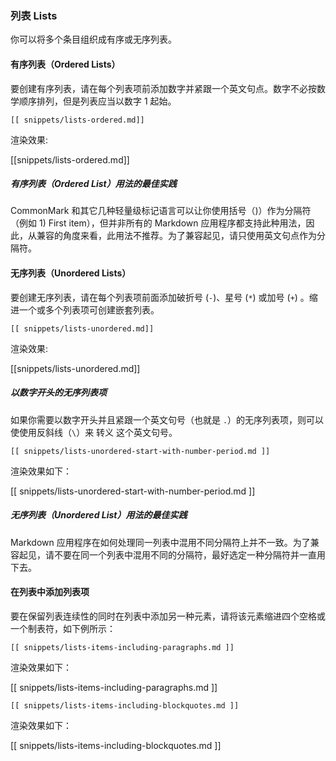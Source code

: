 ### 列表 Lists

你可以将多个条目组织成有序或无序列表。

#### 有序列表（Ordered Lists）

要创建有序列表，请在每个列表项前添加数字并紧跟一个英文句点。数字不必按数学顺序排列，但是列表应当以数字 1 起始。

```
[[ snippets/lists-ordered.md]]
```

渲染效果:

[[snippets/lists-ordered.md]]

##### 有序列表（Ordered List）用法的最佳实践

CommonMark 和其它几种轻量级标记语言可以让你使用括号（)）作为分隔符（例如 1) First item），但并非所有的 Markdown 应用程序都支持此种用法，因此，从兼容的角度来看，此用法不推荐。为了兼容起见，请只使用英文句点作为分隔符。

#### 无序列表（Unordered Lists）

要创建无序列表，请在每个列表项前面添加破折号 (`-`)、星号 (`*`) 或加号 (`+`) 。缩进一个或多个列表项可创建嵌套列表。

```
[[ snippets/lists-unordered.md]]
```

渲染效果:

[[snippets/lists-unordered.md]]

##### 以数字开头的无序列表项

如果你需要以数字开头并且紧跟一个英文句号（也就是 `.`）的无序列表项，则可以使使用反斜线（`\`）来 转义 这个英文句号。

```
[[ snippets/lists-unordered-start-with-number-period.md ]]
```

渲染效果如下：

[[ snippets/lists-unordered-start-with-number-period.md ]]

##### 无序列表（Unordered List）用法的最佳实践

Markdown 应用程序在如何处理同一列表中混用不同分隔符上并不一致。为了兼容起见，请不要在同一个列表中混用不同的分隔符，最好选定一种分隔符并一直用下去。

#### 在列表中添加列表项

要在保留列表连续性的同时在列表中添加另一种元素，请将该元素缩进四个空格或一个制表符，如下例所示：

```
[[ snippets/lists-items-including-paragraphs.md ]]
```

渲染效果如下：

[[ snippets/lists-items-including-paragraphs.md ]]

```
[[ snippets/lists-items-including-blockquotes.md ]]
```

渲染效果如下：

[[ snippets/lists-items-including-blockquotes.md ]]


